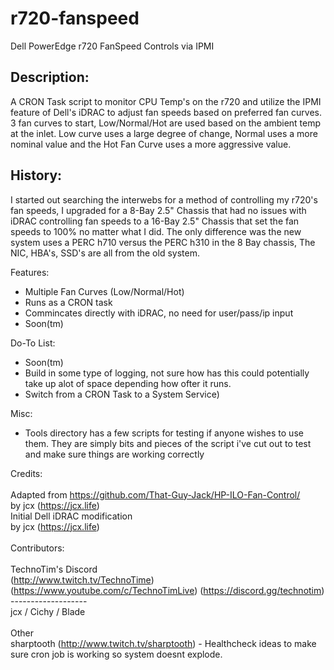# r720-fanspeed
Dell PowerEdge r720 FanSpeed Controls via IPMI

Description:
------------
A CRON Task script to monitor CPU Temp's on the r720 and utilize the IPMI feature of Dell's iDRAC to adjust fan speeds based on preferred fan curves.  3 fan curves to start, Low/Normal/Hot are used based on the ambient temp at the inlet.  Low curve uses a large degree of change, Normal uses a more nominal value and the Hot Fan Curve uses a more aggressive value.

History:
--------
I started out searching the interwebs for a method of controlling my r720's fan speeds,  I upgraded for a 8-Bay 2.5" Chassis that had no issues with iDRAC controlling fan speeds to a 16-Bay 2.5" Chassis that set the fan speeds to 100% no matter what I did.  The only difference was the new system uses a PERC h710 versus the PERC h310 in the 8 Bay chassis,  The NIC, HBA's, SSD's are all from the old system.

Features:
* Multiple Fan Curves (Low/Normal/Hot)
* Runs as a CRON task
* Commincates directly with iDRAC, no need for user/pass/ip input
* Soon(tm)

Do-To List:
* Soon(tm)
* Build in some type of logging, not sure how has this could potentially take up alot of space depending how ofter it runs.
* Switch from a CRON Task to a System Service)

Misc:
* Tools directory has a few scripts for testing if anyone wishes to use them.  They are simply bits and pieces of the script i've cut out to test and make sure things are working correctly

Credits:<br>
<br>
Adapted from https://github.com/That-Guy-Jack/HP-ILO-Fan-Control/<br>
by jcx (https://jcx.life)<br>
Initial Dell iDRAC modification<br>
by jcx (https://jcx.life)<br>
<br>
Contributors:<br>
<br>
TechnoTim's Discord<br>
(http://www.twitch.tv/TechnoTime) (https://www.youtube.com/c/TechnoTimLive) (https://discord.gg/technotim)<br>
-------------------<br>
jcx / Cichy / Blade<br>
<br>
Other<br>
sharptooth (http://www.twitch.tv/sharptooth) - Healthcheck ideas to make sure cron job is working so system doesnt explode.<br>
<br>